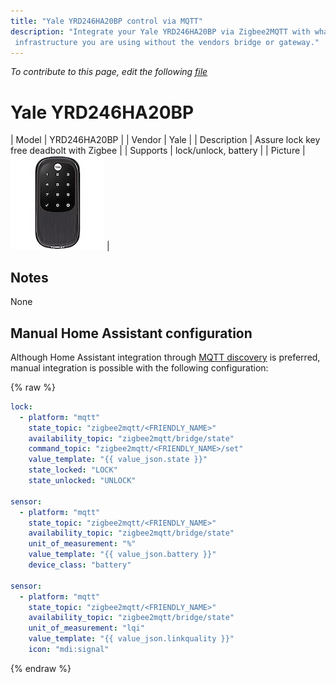 ```yaml
---
title: "Yale YRD246HA20BP control via MQTT"
description: "Integrate your Yale YRD246HA20BP via Zigbee2MQTT with whatever smart home
 infrastructure you are using without the vendors bridge or gateway."
---
```


*To contribute to this page, edit the following
[file](https://github.com/Koenkk/zigbee2mqtt.io/blob/master/docs/devices/YRD246HA20BP.md)*

# Yale YRD246HA20BP

| Model | YRD246HA20BP  |
| Vendor  | Yale  |
| Description | Assure lock key free deadbolt with Zigbee |
| Supports | lock/unlock, battery |
| Picture | ![Yale YRD246HA20BP](../images/devices/YRD246HA20BP.jpg) |

## Notes

None

## Manual Home Assistant configuration
Although Home Assistant integration through [MQTT discovery](../integration/home_assistant) is preferred,
manual integration is possible with the following configuration:


{% raw %}
```yaml
lock:
  - platform: "mqtt"
    state_topic: "zigbee2mqtt/<FRIENDLY_NAME>"
    availability_topic: "zigbee2mqtt/bridge/state"
    command_topic: "zigbee2mqtt/<FRIENDLY_NAME>/set"
    value_template: "{{ value_json.state }}"
    state_locked: "LOCK"
    state_unlocked: "UNLOCK"

sensor:
  - platform: "mqtt"
    state_topic: "zigbee2mqtt/<FRIENDLY_NAME>"
    availability_topic: "zigbee2mqtt/bridge/state"
    unit_of_measurement: "%"
    value_template: "{{ value_json.battery }}"
    device_class: "battery"

sensor:
  - platform: "mqtt"
    state_topic: "zigbee2mqtt/<FRIENDLY_NAME>"
    availability_topic: "zigbee2mqtt/bridge/state"
    unit_of_measurement: "lqi"
    value_template: "{{ value_json.linkquality }}"
    icon: "mdi:signal"
```
{% endraw %}


